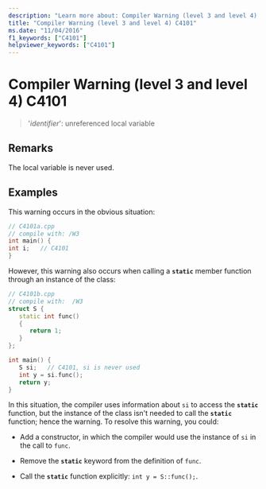 ```yaml
---
description: "Learn more about: Compiler Warning (level 3 and level 4) C4101"
title: "Compiler Warning (level 3 and level 4) C4101"
ms.date: "11/04/2016"
f1_keywords: ["C4101"]
helpviewer_keywords: ["C4101"]
---
```

# Compiler Warning (level 3 and level 4) C4101

> '*identifier*': unreferenced local variable

## Remarks

The local variable is never used.

## Examples

This warning occurs in the obvious situation:

```cpp
// C4101a.cpp
// compile with: /W3
int main() {
int i;   // C4101
}
```

However, this warning also occurs when calling a **`static`** member function through an instance of the class:

```cpp
// C4101b.cpp
// compile with:  /W3
struct S {
   static int func()
   {
      return 1;
   }
};

int main() {
   S si;   // C4101, si is never used
   int y = si.func();
   return y;
}
```

In this situation, the compiler uses information about `si` to access the **`static`** function, but the instance of the class isn't needed to call the **`static`** function; hence the warning. To resolve this warning, you could:

- Add a constructor, in which the compiler would use the instance of `si` in the call to `func`.

- Remove the **`static`** keyword from the definition of `func`.

- Call the **`static`** function explicitly: `int y = S::func();`.

